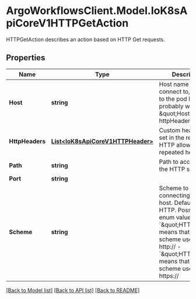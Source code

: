 # ArgoWorkflowsClient.Model.IoK8sApiCoreV1HTTPGetAction
HTTPGetAction describes an action based on HTTP Get requests.

## Properties

Name | Type | Description | Notes
------------ | ------------- | ------------- | -------------
**Host** | **string** | Host name to connect to, defaults to the pod IP. You probably want to set \&quot;Host\&quot; in httpHeaders instead. | [optional] 
**HttpHeaders** | [**List&lt;IoK8sApiCoreV1HTTPHeader&gt;**](IoK8sApiCoreV1HTTPHeader.md) | Custom headers to set in the request. HTTP allows repeated headers. | [optional] 
**Path** | **string** | Path to access on the HTTP server. | [optional] 
**Port** | **string** |  | 
**Scheme** | **string** | Scheme to use for connecting to the host. Defaults to HTTP.  Possible enum values:  - &#x60;\&quot;HTTP\&quot;&#x60; means that the scheme used will be http://  - &#x60;\&quot;HTTPS\&quot;&#x60; means that the scheme used will be https:// | [optional] 

[[Back to Model list]](../README.md#documentation-for-models) [[Back to API list]](../README.md#documentation-for-api-endpoints) [[Back to README]](../README.md)


